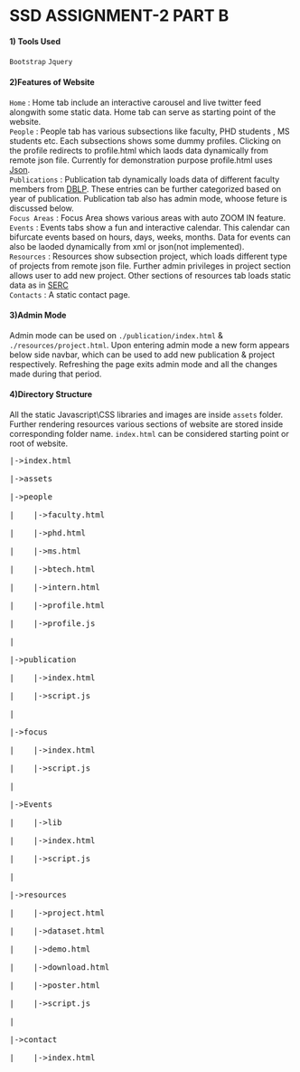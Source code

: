
# SSD ASSIGNMENT-2 PART B


#### 1) Tools Used
`Bootstrap` `Jquery`

#### 2)Features of Website
`Home` : Home tab include an interactive carousel and live twitter feed alongwith some static data. Home tab can serve as starting point of the website.<br />
`People` : People tab has various subsections like faculty, PHD students , MS students etc. Each subsections shows some dummy profiles. Clicking on the profile redirects to profile.html which laods data dynamically from remote json file. Currently for demonstration purpose profile.html uses [Json](https://data-host.github.io/data/profile.json).<br />
`Publications` : Publication tab dynamically loads data of different faculty members from [DBLP](https://dblp.org/). These entries can be further categorized based on year of publication. Publication tab also has admin mode, whoose feture is discussed below.<br />
`Focus Areas` : Focus Area shows various areas with auto ZOOM IN feature.<br />
`Events` : Events tabs show a fun and interactive calendar. This calendar can bifurcate events based on hours, days, weeks, months. Data for events can also be laoded dynamically from xml or json(not implemented).<br />
`Resources` : Resources show subsection project, which loads different type of projects from remote json file. Further admin privileges in project section allows user to add new project. Other sections of resources tab loads static data as in [SERC](https://serc.iiit.ac.in)<br />
`Contacts` : A static contact page.<br />

#### 3)Admin Mode
Admin mode can be used on `./publication/index.html` & `./resources/project.html`. Upon entering admin mode a new form appears below side navbar, which can be used to add new publication & project respectively. Refreshing the page exits admin mode and all the changes made during that period.

#### 4)Directory Structure
All the static Javascript\CSS libraries and images are inside `assets` folder. Further rendering resources various sections of website are stored inside corresponding folder name. `index.html` can be considered starting point or root of website.<br />
<pre>
|->index.html<br />
|->assets<br />
|->people<br />
|    |->faculty.html<br />
|    |->phd.html<br />
|    |->ms.html<br />
|    |->btech.html<br />
|    |->intern.html<br />
|    |->profile.html<br />
|    |->profile.js<br />
|<br />
|->publication<br />
|    |->index.html<br />
|    |->script.js<br />
|<br />
|->focus<br />
|    |->index.html<br />
|    |->script.js<br />
|<br />
|->Events<br />
|    |->lib<br />
|    |->index.html<br />
|    |->script.js<br />
|<br />
|->resources<br />
|    |->project.html<br />
|    |->dataset.html<br />
|    |->demo.html<br />
|    |->download.html<br />
|    |->poster.html<br />
|    |->script.js<br />
|<br />
|->contact<br />
|    |->index.html<br /></pre>

